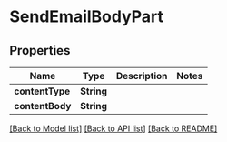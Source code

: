 # SendEmailBodyPart

## Properties
Name | Type | Description | Notes
------------ | ------------- | ------------- | -------------
**contentType** | **String** |  | 
**contentBody** | **String** |  | 

[[Back to Model list]](../README#documentation-for-models) [[Back to API list]](../README#documentation-for-api-endpoints) [[Back to README]](../README)


